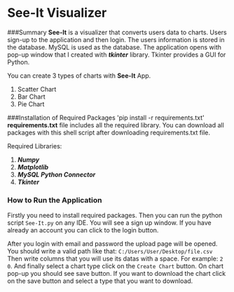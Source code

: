 # See-It Visualizer
###Summary
**See-It** is a visualizer that converts users data to charts. 
Users sign-up to the application and then login.
The users information is stored in the database.
MySQL is used as the database.
The application opens with pop-up window that I created with _**tkinter**_ library.
Tkinter provides a GUI for Python.


You can create 3 types of charts with **See-It** App. 
1. Scatter Chart
2. Bar Chart
3. Pie Chart


###Installation of Required Packages
    'pip install -r requirements.txt'
**requirements.txt** file includes all the required library.
You can download all packages with this shell script after downloading requirements.txt file.

Required Libraries:
1. **_Numpy_**
2. **_Matplotlib_**
3. **_MySQL Python Connector_**
4. **_Tkinter_**


### How to Run the Application
Firstly you need to install required packages.
Then you can run the python script `See-It.py` on any IDE.
You will see a sign up window. If you have already an account you can click to the login button.

After you login with email and password the upload page will be opened.
You should write a valid path like that: `C:/Users/User/Desktop/file.csv`
Then write columns that you will use its datas with a space. For example: `2 0`.
And finally select a chart type click on the `Create Chart` button.
On chart pop-up you should see save button. 
If you want to download the chart click on the save button and select a type that you want to download.
